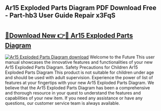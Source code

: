 ## Ar15 Exploded Parts Diagram PDF Download Free - Part-hb3 User Guide Repair x3FqS

# <h2><a href="http://dftmris.blite.top/?on=Ar15+Exploded+Parts+Diagram">🔗Download New 👉🔴 Ar15 Exploded Parts Diagram</a></h2>

[![Ar15 Exploded Parts Diagram download](https://i.imgur.com/lujVjoI.png)](http://dftmris.blite.top/?on=Ar15+Exploded+Parts+Diagram)
Welcome to the Future This user manual showcases the innovative features and functionalities of your new Ar15 Exploded Parts Diagram. Safety Precautions for Children Ar15 Exploded Parts Diagram This product is not suitable for children under age and should be used with adult supervision. Experience the power of list of features at your fingertips with your new Ar15 Exploded Parts Diagram. We believe that the Ar15 Exploded Parts Diagram has been a comprehensive and thorough resource in your quest to understand the features and capabilities of your new item. If you need any assistance or have any questions, our customer service team is always available.
